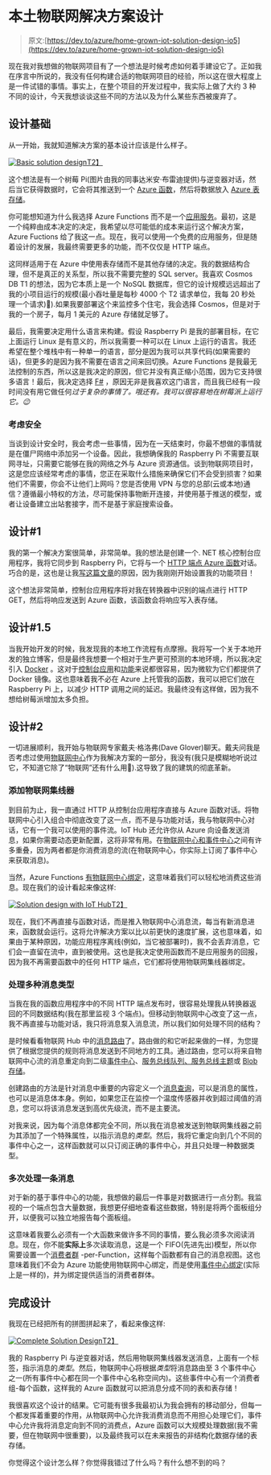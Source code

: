 # 本土物联网解决方案设计

> 原文:[https://dev.to/azure/home-grown-iot-solution-design-io5](https://dev.to/azure/home-grown-iot-solution-design-io5)

现在我对我想做的物联网项目有了一个想法是时候考虑如何着手建设它了。正如我在序言中所说的，我没有任何构建合适的物联网项目的经验，所以这在很大程度上是一件试错的事情。事实上，在整个项目的开发过程中，我实际上做了大约 3 种不同的设计，今天我想谈谈这些不同的方法以及为什么某些东西被废弃了。

## [](#design-fundamentals)设计基础

从一开始，我就知道解决方案的基本设计应该是什么样子。

[![Basic solution design](../Images/bf492b37aea95174fc7c4f30100515bc.png)T2】](https://res.cloudinary.com/practicaldev/image/fetch/s--00Vx0_o1--/c_limit%2Cf_auto%2Cfl_progressive%2Cq_auto%2Cw_880/https://www.aaron-powell.com/images/home-grown-iot/02-001.png)

这个想法是有一个树莓 Pi(图片由我的同事达米安·布雷迪提供)与逆变器对话，然后当它获得数据时，它会将其推送到一个 [Azure 函数](https://azure.microsoft.com/en-us/services/functions/?WT.mc_id=devto-blog-aapowell)，然后将数据放入 [Azure 表存储](https://azure.microsoft.com/en-us/services/storage/tables/?WT.mc_id=devto-blog-aapowell)。

你可能想知道为什么我选择 Azure Functions 而不是一个[应用服务](https://azure.microsoft.com/en-us/services/app-service/?WT.mc_id=devto-blog-aapowell)。最初，这是一个纯粹由成本决定的决定，我希望以尽可能低的成本来运行这个解决方案，Azure Fuctions 给了我这一点。现在，我可以使用一个免费的应用服务，但是随着设计的发展，我最终需要更多的功能，而不仅仅是 HTTP 端点。

这同样适用于在 Azure 中使用表存储而不是其他存储的决定。我的数据结构合理，但不是真正的关系型，所以我不需要完整的 SQL server。我喜欢 Cosmos DB T1 的想法，因为它本质上是一个 NoSQL 数据库，但它的设计规模远远超出了我的小项目运行的规模(最小吞吐量是每秒 4000 个 T2 请求单位，我每 20 秒处理一个请求)🤣).如果我要部署这个来监控多个住宅，我会选择 Cosmos，但是对于我的一个房子，每月 1 美元的 Azure 存储就足够了。

最后，我需要决定用什么语言来构建。假设 Raspberry Pi 是我的部署目标，在它上面运行 Linux 是有意义的，所以我需要一种可以在 Linux 上运行的语言。我还希望在整个堆栈中有一种单一的语言，部分是因为我可以共享代码(如果需要的话)，但更多的是因为我不需要在语言之间来回切换。Azure Functions 是我最无法控制的东西，所以这是我决定的原因，但它并没有真正缩小范围，因为它支持很多语言！最后，我决定选择 [F#](https://fsharp.org) ，原因无非是我喜欢这门语言，而且我已经有一段时间没有用它做任何*过于复杂的事情了。哦还有。我可以很容易地在树莓派上运行它。😉*

### [](#considering-security)考虑安全

当谈到设计安全时，我会考虑一些事情，因为在一天结束时，你最不想做的事情就是在僵尸网络中添加另一个设备。因此，我想确保我的 Raspberry Pi 不需要互联网寻址，只需要它能够在我的网络之外与 Azure 资源通信。谈到物联网项目时，这是您应该经常考虑的事情，您正在采取什么措施来确保它们不会受到损害？如果他们不需要，你会不让他们上网吗？您是否使用 VPN 与您的总部(云或本地)通信？遵循最小特权的方法，尽可能保持事物断开连接，并使用基于推送的模型，或者让设备建立出站套接字，而不是基于家庭搜索设备。

## [](#design-1)设计#1

我的第一个解决方案很简单，非常简单。我的想法是创建一个. NET 核心控制台应用程序，我将它同步到 Raspberry Pi，它将与一个 [HTTP 端点 Azure 函数](https://docs.microsoft.com/en-us/azure/azure-functions/functions-bindings-http-webhook?WT.mc_id=devto-blog-aapowell)对话。巧合的是，这也是让我[写这篇文章](https://dev.to/azure/azure-functions-with-f-2l3c)的原因，因为我刚刚开始设置我的功能项目！

这个想法非常简单，控制台应用程序将对我在转换器中识别的端点进行 HTTP GET，然后将响应发送到 Azure 函数，该函数会将响应写入表存储。

## [](#design-15)设计#1.5

当我开始开发的时候，我发现我的本地工作流程有点摩擦。我将写一个关于本地开发的独立博客，但是最终我想要一个相对于生产更可预测的本地环境，所以我决定引入 [Docker](https://www.docker.com/) 。这对于[控制台应用](https://docs.microsoft.com/en-us/aspnet/core/host-and-deploy/docker/building-net-docker-images?view=aspnetcore-2.2&WT.mc_id=devto-blog-aapowell)和[功能](https://docs.microsoft.com/en-us/azure/azure-functions/functions-create-function-linux-custom-image?WT.mc_id=devto-blog-aapowell)来说都很容易，因为微软为它们都提供了 Docker 镜像。这也意味着我不必在 Azure 上托管我的函数，我可以把它们放在 Raspberry Pi 上，以减少 HTTP 调用之间的延迟。我最终没有这样做，因为我不想给树莓派增加太多负担。

## [](#design-2)设计#2

一切进展顺利，我开始与物联网专家戴夫·格洛弗(Dave Glover)聊天。戴夫问我是否考虑过使用[物联网中心](https://azure.microsoft.com/en-us/services/iot-hub/?WT.mc_id=devto-blog-aapowell)作为我解决方案的一部分，我没有(我只是模糊地听说过它，不知道它除了“物联网”还有什么用🤣).这导致了我的建筑的彻底革新。

### [](#adding-iot-hub)添加物联网集线器

到目前为止，我一直通过 HTTP 从控制台应用程序直接与 Azure 函数对话。将物联网中心引入组合中彻底改变了这一点，而不是与功能对话，我与物联网中心对话，它有一个我可以使用的事件流。IoT Hub 还允许你从 Azure 向设备发送消息，如果你需要动态更新配置，这将非常有用。在[物联网中心和事件中心](https://docs.microsoft.com/en-us/azure/iot-hub/iot-hub-compare-event-hubs?WT.mc_id=devto-blog-aapowell)之间有许多重叠，因为两者都是你消费消息的流(在物联网中心，你实际上订阅了事件中心来获取消息)。

当然，Azure Functions [有物联网中心绑定](https://docs.microsoft.com/en-us/azure/azure-functions/functions-bindings-event-iot?WT.mc_id=devto-blog-aapowell)，这意味着我们可以轻松地消费这些消息。现在我们的设计看起来像这样:

[![Solution design with IoT Hub](../Images/9eb084a04e7ed00609e9b270a0f3b8ef.png)T2】](https://res.cloudinary.com/practicaldev/image/fetch/s--wJdx9gS6--/c_limit%2Cf_auto%2Cfl_progressive%2Cq_auto%2Cw_880/https://www.aaron-powell.com/images/home-grown-iot/02-002.png)

现在，我们不再直接与函数对话，而是推入物联网中心消息流，每当有新消息进来，函数就会运行。这将允许解决方案以比以前更快的速度扩展，这也意味着，如果由于某种原因，功能应用程序离线(例如，当它被部署时)，我不会丢弃消息，它们会一直留在流中，直到被使用。这也是我决定使用函数而不是应用服务的回报，因为我不再需要函数中的任何 HTTP 端点，它们都将使用物联网集线器绑定。

### [](#handling-multiple-message-types)处理多种消息类型

当我在我的函数应用程序中的不同 HTTP 端点发布时，很容易处理我从转换器返回的不同数据结构(我在那里监视 3 个端点)。但移动到物联网中心改变了这一点，我不再直接与功能对话，我只将消息泵入消息流，所以我们如何处理不同的结构？

是时候看看物联网 Hub 中的[消息路由](https://docs.microsoft.com/en-us/azure/iot-hub/tutorial-routing?WT.mc_id=devto-blog-aapowell)了。路由做的和它听起来做的一样，为您提供了根据您提供的规则将消息发送到不同地方的工具。通过路由，您可以将来自物联网中心流的消息重定向到二级[事件中心](https://docs.microsoft.com/en-us/azure/event-hubs/?WT.mc_id=devto-blog-aapowell)、[服务总线队列、服务总线主题](https://docs.microsoft.com/en-us/azure/service-bus-messaging/service-bus-queues-topics-subscriptions?WT.mc_id=devto-blog-aapowell)或 [Blob 存储](https://docs.microsoft.com/en-us/azure/storage/blobs/storage-blobs-introduction?WT.mc_id=devto-blog-aapowell)。

创建路由的方法是针对消息中重要的内容定义一个[消息查询](https://docs.microsoft.com/en-gb/azure/iot-hub/iot-hub-devguide-routing-query-syntax?WT.mc_id=devto-blog-aapowell)，可以是消息的属性，也可以是消息体本身。例如，如果您正在监控一个温度传感器并收到超过阈值的消息，您可以将该消息发送到高优先级流，而不是主要流。

对我来说，因为每个消息体都完全不同，所以我在消息被发送到物联网集线器之前为其添加了一个特殊属性，以指示消息的*类型*。然后，我将它重定向到几个不同的事件中心之一，这样函数就可以只订阅正确的事件中心，并且只处理一种数据类型。

### [](#handling-a-message-multiple-times)多次处理一条消息

对于新的基于事件中心的功能，我想做的最后一件事是对数据进行一点分割。我监视的一个端点包含大量数据，我想更仔细地查看这些数据，特别是将两个面板组分开，以便我可以独立地报告每个面板组。

这意味着我要么必须有一个大函数来做许多不同的事情，要么我必须多次阅读消息。现在，你不能**实际上**多次读取消息，这是一个 FIFO(先进先出)模型，所以你需要设置一个[消费者群](https://docs.microsoft.com/en-us/azure/event-hubs/event-hubs-features?WT.mc_id=devto-blog-aapowell#event-consumers) -per-Function，这样每个函数都有自己的消息视图。这也意味着我们不会为 Azure 功能使用物联网中心绑定，而是使用[事件中心绑定](https://docs.microsoft.com/en-us/azure/azure-functions/functions-bindings-event-hubs?WT.mc_id=devto-blog-aapowell)(实际上是一样的)，并为绑定提供适当的消费者群体。

## [](#complete-design)完成设计

我现在已经把所有的拼图拼起来了，看起来像这样:

[![Complete Solution Design](../Images/227f9dd67ac2a4e33cc11732a95ce4a4.png)T2】](https://res.cloudinary.com/practicaldev/image/fetch/s--uSUCW1DI--/c_limit%2Cf_auto%2Cfl_progressive%2Cq_auto%2Cw_880/https://www.aaron-powell.com/images/home-grown-iot/02-003.png)

我的 Raspberry Pi 与逆变器对话，然后用物联网集线器发送消息，上面有一个标签，指示消息的*类型*。然后，物联网中心将根据*类型*将消息路由至 3 个事件中心之一(所有事件中心都在同一个事件中心名称空间内)。这些事件中心有一个消费者组-每个函数，这样我的 Azure 函数就可以把消息分成不同的表和表存储！

我很喜欢这个设计的结果。它可能有很多我最初认为我会拥有的移动部分，但每一个都发挥着重要的作用，从物联网中心允许我消费消息而不用担心处理它们，事件中心允许我将消息定向到不同的消费点，Azure 函数可以大规模处理数据(我不需要，但在物联网中很重要)，以及最终我可以在未来报告的非结构化数据存储的表存储。

你觉得这个设计怎么样？你觉得我错过了什么吗？有什么想不到的吗？
